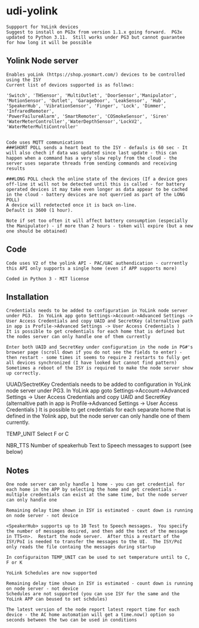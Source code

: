 # udi-yolink
    Suppport for YoLink devices 
    Suggest to install on PG3x from version 1.1.x going forward.  PG3x updated to Python 3.11.  Still works under PG3 but cannot guarantee for how long it will be possible 
    
## Yolink Node server
    Enables yoLink (https://shop.yosmart.com/) devices to be controlled using the ISY
    Current list of devices supported is as follows:
    
    'Switch', 'THSensor', 'MultiOutlet', 'DoorSensor','Manipulator', 
    'MotionSensor', 'Outlet', 'GarageDoor', 'LeakSensor', 'Hub', 
    'SpeakerHub', 'VibrationSensor', 'Finger', 'Lock', 'Dimmer', 'InfraredRemoter', 
    'PowerFailureAlarm', 'SmartRemoter', 'COSmokeSensor', 'Siren'
    'WaterMeterController','WaterDepthSensor','LockV2', 'WaterMeterMultiController'

    
    Code uses MQTT communications
    ###SHORT POLL sends a heart beat to the ISY - defauls is 60 sec - It will also chech if data was updated since last update - this can happen when a command has a very slow reply from the cloud - the server uses separate threads from sending commands and receiving results 
    
    ###LONG POLL check the online state of the devices (If a device goes off-line it will not be detected until this is called - for battery operated devices it may take even longer as data appear to be cached in the cloud - battery devices are not querried as part of the LONG POLL) 
    A device will redetected once it is back on-line. 
    Default is 3600 (1 hour).  

    Note if set too often it will affect battery consumption (especially the Manipulator) - if more than 2 hours - token will expire (but a new one should be obtained)


## Code
    Code uses V2 of the yolink API - PAC/UAC authendication - currrently this API only supports a single home (even if APP supports more)

    Coded in Python 3 - MIT license 

## Installation
    Credentials needs to be added to configuration in YoLink node server under PG3.  In YoLink app goto Settings->Account->Advanced Settings -> User Access Credentials and copy UAID and SecretKey (alternaltive path in app is Profile->Advanced Settings -> User Access Credentials )
    It is possible to get credentials for each home that is defined but the nodes server can only handle one of them currently 

    Enter both UAID and SecretKey under configuration in the node in PG#'s browser page (scroll down if you do not see the fields to enter) - then restart - some times it seems to require 2 restarts to fully get all devices synchronized (I have looked but cannot find pattern)
    Sometimes a reboot of the ISY is required to make the node server show up correctly.  

UUAD/SectretKey
    Credentials needs to be added to configuration in YoLink node server under PG3.  In YoLink app goto Settings->Account->Advanced Settings -> User Access Credentials and copy UAID and SecretKey (alternaltive path in app is Profile->Advanced Settings -> User Access Credentials )
    It is possible to get credentials for each separate home that is defined in the Yolink app, but the node server can only handle one of them currently.
    
TEMP_UNIT
    Select F or C
     
NBR_TTS
    Number of speakerhub Text to Speech messages to support (see below)
    

## Notes 
    One node server can only handle 1 home - you can get credential for each home in the APP by selecting the home and get credentials - multiple credentials can exist at the same time, but the node server can only handle one

    Remaining delay time shown in ISY is estimated - count down is running on node server - not device

    <SpeakerHub> supports up to 10 Test to Speech messages.  You specify the number of messages desired, and then add the text of the message in TTS<n>.  Restart the node server.  After this a restart of the ISY/PoI is needed to transfer the messages to the UI.  The ISY/PoI only reads the file containg the messages during startup 

    In configuraiton TEMP_UNIT can be used to set temperature until to C, F or K

    YoLink Schedules are now supported 
    
    Remaining delay time shown in ISY is estimated - count down is running on node server - not device
    Schedules are not supported (you can use ISY for the same and the YoLink APP can beused to set schdules)
    
    The latest version of the node report latest report time for each device - the AC home automation will get a time.now() option so seconds between the two can be used in conditions 
    
